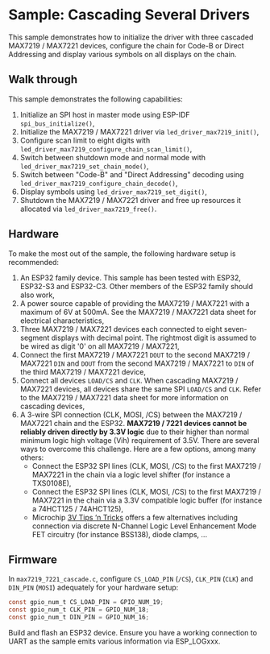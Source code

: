 # Sample: Cascading Several Drivers

This sample demonstrates how to initialize the driver with three cascaded MAX7219 / MAX7221 devices, configure the chain for Code-B or Direct Addressing and display various symbols on all displays on the chain.

## Walk through
This sample demonstrates the following capabilities:
1. Initialize an SPI host in master mode using ESP-IDF `spi_bus_initialize()`,
2. Initialize the MAX7219 / MAX7221 driver via `led_driver_max7219_init()`,
3. Configure scan limit to eight digits with `led_driver_max7219_configure_chain_scan_limit()`,
4. Switch between shutdown mode and normal mode with `led_driver_max7219_set_chain_mode()`,
5. Switch between "Code-B" and "Direct Addressing" decoding using `led_driver_max7219_configure_chain_decode()`,
6. Display symbols using `led_driver_max7219_set_digit()`,
7. Shutdown the MAX7219 / MAX7221 driver and free up resources it allocated via `led_driver_max7219_free()`.

## Hardware
To make the most out of the sample, the following hardware setup is recommended:

1. An ESP32 family device. This sample has been tested with ESP32, ESP32-S3 and ESP32-C3. Other members of the ESP32 family should also work,
2. A power source capable of providing the MAX7219 / MAX7221 with a maximum of 6V at 500mA. See the MAX7219 / MAX7221 data sheet for electrical characteristics,
3. Three MAX7219 / MAX7221 devices each connected to eight seven-segment displays with decimal point. The rightmost digit is assumed to be wired as digit '0' on all MAX7219 / MAX7221,
4. Connect the first MAX7219 / MAX7221 `DOUT` to the second MAX7219 / MAX7221 `DIN` and `DOUT` from the second MAX7219 / MAX7221 to `DIN` of the third MAX7219 / MAX7221 device,
5. Connect all devices `LOAD/CS` and `CLK`. When cascading MAX7219 / MAX7221 devices, all devices share the same SPI `LOAD/CS` and `CLK`. Refer to the MAX7219 / MAX7221 data sheet for more information on cascading devices,
6. A 3-wire SPI connection (CLK, MOSI, /CS) between the MAX7219 / MAX7221 chain and the ESP32. **MAX7219 / 7221 devices cannot be reliably driven directly by 3.3V logic** due to their higher than normal minimum logic high voltage (Vih) requirement of 3.5V. There are several ways to overcome this challenge. Here are a few options, among many others:
    * Connect the ESP32 SPI lines (CLK, MOSI, /CS) to the first MAX7219 / MAX7221 in the chain via a logic level shifter (for instance a TXS0108E),
    * Connect the ESP32 SPI lines (CLK, MOSI, /CS) to the first MAX7219 / MAX7221 in the chain via a 3.3V compatible logic buffer (for instance a 74HCT125 / 74AHCT125),
    * Microchip [3V Tips ‘n Tricks](https://ww1.microchip.com/downloads/en/DeviceDoc/41285A.pdf) offers a few alternatives including connection via discrete N-Channel Logic Level Enhancement Mode FET circuitry (for instance BSS138), diode clamps, ...

## Firmware
In `max7219_7221_cascade.c`, configure `CS_LOAD_PIN` (`/CS`), `CLK_PIN` (`CLK`) and `DIN_PIN` (`MOSI`) adequately for your hardware setup:
```c
const gpio_num_t CS_LOAD_PIN = GPIO_NUM_19;
const gpio_num_t CLK_PIN = GPIO_NUM_18;
const gpio_num_t DIN_PIN = GPIO_NUM_16;
```

Build and flash an ESP32 device. Ensure you have a working connection to UART as the sample emits various information via ESP_LOGxxx.